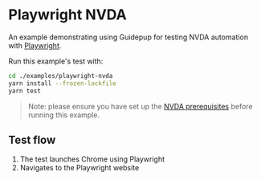 # Playwright NVDA

An example demonstrating using Guidepup for testing NVDA automation with [Playwright](https://playwright.dev/).

Run this example's test with:

```bash
cd ./examples/playwright-nvda
yarn install --frozen-lockfile
yarn test
```

> Note: please ensure you have set up the [NVDA prerequisites](https://www.guidepup.dev/docs/guides/environment) before running this example.

## Test flow

1. The test launches Chrome using Playwright
2. Navigates to the Playwright website
